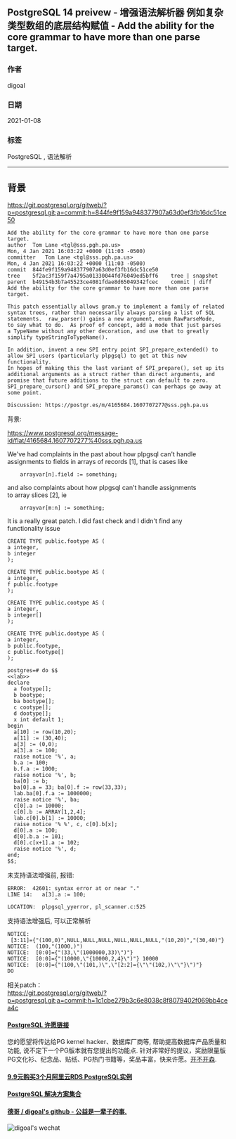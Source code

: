 ## PostgreSQL 14 preivew - 增强语法解析器 例如复杂类型数组的底层结构赋值 - Add the ability for the core grammar to have more than one parse target.  
  
### 作者  
digoal  
  
### 日期  
2021-01-08   
  
### 标签  
PostgreSQL , 语法解析   
  
----  
  
## 背景  
https://git.postgresql.org/gitweb/?p=postgresql.git;a=commit;h=844fe9f159a948377907a63d0ef3fb16dc51ce50  
  
```  
Add the ability for the core grammar to have more than one parse target.  
author	Tom Lane <tgl@sss.pgh.pa.us>	  
Mon, 4 Jan 2021 16:03:22 +0000 (11:03 -0500)  
committer	Tom Lane <tgl@sss.pgh.pa.us>	  
Mon, 4 Jan 2021 16:03:22 +0000 (11:03 -0500)  
commit	844fe9f159a948377907a63d0ef3fb16dc51ce50  
tree	5f2ac3f159f7a4795a01330044fd76049ed5bff6	tree | snapshot  
parent	b49154b3b7a45523ce4081fdae8d65049342fcec	commit | diff  
Add the ability for the core grammar to have more than one parse target.  
  
This patch essentially allows gram.y to implement a family of related  
syntax trees, rather than necessarily always parsing a list of SQL  
statements.  raw_parser() gains a new argument, enum RawParseMode,  
to say what to do.  As proof of concept, add a mode that just parses  
a TypeName without any other decoration, and use that to greatly  
simplify typeStringToTypeName().  
  
In addition, invent a new SPI entry point SPI_prepare_extended() to  
allow SPI users (particularly plpgsql) to get at this new functionality.  
In hopes of making this the last variant of SPI_prepare(), set up its  
additional arguments as a struct rather than direct arguments, and  
promise that future additions to the struct can default to zero.  
SPI_prepare_cursor() and SPI_prepare_params() can perhaps go away at  
some point.  
  
Discussion: https://postgr.es/m/4165684.1607707277@sss.pgh.pa.us  
```  
  
背景:  
  
https://www.postgresql.org/message-id/flat/4165684.1607707277%40sss.pgh.pa.us  
  
  
We've had complaints in the past about how plpgsql can't handle  
assignments to fields in arrays of records [1], that is cases like  
   
```  
	arrayvar[n].field := something;  
```  
  
and also complaints about how plpgsql can't handle assignments  
to array slices [2], ie  
  
```  
	arrayvar[m:n] := something;  
```  
  
It is a really great patch. I did fast check and I didn't find any  
functionality issue  
  
  
```  
CREATE TYPE public.footype AS (  
a integer,  
b integer  
);  
  
CREATE TYPE public.bootype AS (  
a integer,  
f public.footype  
);  
  
CREATE TYPE public.cootype AS (  
a integer,  
b integer[]  
);  
  
CREATE TYPE public.dootype AS (  
a integer,  
b public.footype,  
c public.footype[]  
);  
  
postgres=# do $$  
<<lab>>  
declare  
  a footype[];  
  b bootype;  
  ba bootype[];  
  c cootype[];  
  d dootype[];  
  x int default 1;  
begin  
  a[10] := row(10,20);  
  a[11] := (30,40);  
  a[3] := (0,0);  
  a[3].a := 100;  
  raise notice '%', a;  
  b.a := 100;  
  b.f.a := 1000;  
  raise notice '%', b;  
  ba[0] := b;  
  ba[0].a = 33; ba[0].f := row(33,33);  
  lab.ba[0].f.a := 1000000;  
  raise notice '%', ba;  
  c[0].a := 10000;  
  c[0].b := ARRAY[1,2,4];  
  lab.c[0].b[1] := 10000;  
  raise notice '% %', c, c[0].b[x];  
  d[0].a := 100;  
  d[0].b.a := 101;  
  d[0].c[x+1].a := 102;  
  raise notice '%', d;  
end;  
$$;  
```  
  
未支持语法增强前, 报错:  
  
```  
ERROR:  42601: syntax error at or near "."  
LINE 14:   a[3].a := 100;  
               ^  
LOCATION:  plpgsql_yyerror, pl_scanner.c:525  
```  
  
支持语法增强后, 可以正常解析  
  
```  
NOTICE:  
 [3:11]={"(100,0)",NULL,NULL,NULL,NULL,NULL,NULL,"(10,20)","(30,40)"}  
NOTICE:  (100,"(1000,)")  
NOTICE:  [0:0]={"(33,\"(1000000,33)\")"}  
NOTICE:  [0:0]={"(10000,\"{10000,2,4}\")"} 10000  
NOTICE:  [0:0]={"(100,\"(101,)\",\"[2:2]={\"\"(102,)\"\"}\")"}  
DO  
```  
  
相关patch：  
https://git.postgresql.org/gitweb/?p=postgresql.git;a=commit;h=1c1cbe279b3c6e8038c8f8079402f069bb4cea4c  
   
  
  
    
  
#### [PostgreSQL 许愿链接](https://github.com/digoal/blog/issues/76 "269ac3d1c492e938c0191101c7238216")
您的愿望将传达给PG kernel hacker、数据库厂商等, 帮助提高数据库产品质量和功能, 说不定下一个PG版本就有您提出的功能点. 针对非常好的提议，奖励限量版PG文化衫、纪念品、贴纸、PG热门书籍等，奖品丰富，快来许愿。[开不开森](https://github.com/digoal/blog/issues/76 "269ac3d1c492e938c0191101c7238216").  
  
  
#### [9.9元购买3个月阿里云RDS PostgreSQL实例](https://www.aliyun.com/database/postgresqlactivity "57258f76c37864c6e6d23383d05714ea")
  
  
#### [PostgreSQL 解决方案集合](https://yq.aliyun.com/topic/118 "40cff096e9ed7122c512b35d8561d9c8")
  
  
#### [德哥 / digoal's github - 公益是一辈子的事.](https://github.com/digoal/blog/blob/master/README.md "22709685feb7cab07d30f30387f0a9ae")
  
  
![digoal's wechat](../pic/digoal_weixin.jpg "f7ad92eeba24523fd47a6e1a0e691b59")
  
